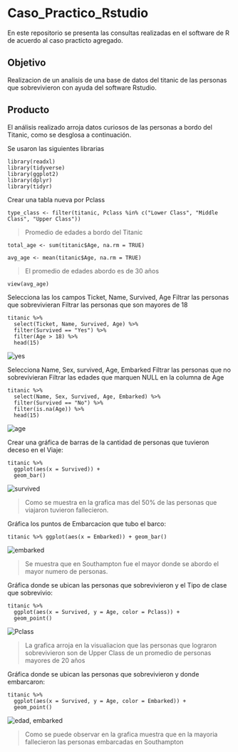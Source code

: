 # Caso_Practico_Rstudio
En este repositorio se presenta las consultas realizadas en el software de R  de acuerdo al caso practicto agregado.


## Objetivo

Realizacion de un analisis de una base de datos del titanic de las  personas que sobrevivieron con ayuda del software Rstudio.

## Producto

El análisis realizado arroja datos curiosos de las personas a bordo del Titanic, como se desglosa a continuación.


Se usaron las siguientes librarias 

```
library(readxl)
library(tidyverse)
library(ggplot2)
library(dplyr)
library(tidyr)
```

Crear una tabla nueva por Pclass 

```
type_class <- filter(titanic, Pclass %in% c("Lower Class", "Middle Class", "Upper Class"))
```

> Promedio de edades a bordo del Titanic

```
total_age <- sum(titanic$Age, na.rm = TRUE)
```

```
avg_age <- mean(titanic$Age, na.rm = TRUE)
```


> El promedio de edades abordo es de 30 años


```
view(avg_age)
```

Selecciona las los campos  Ticket, Name, Survived, Age
Filtrar las personas que sobrevivieran 
Filtrar las personas que son mayores de 18

```
titanic %>%
  select(Ticket, Name, Survived, Age) %>%
  filter(Survived == "Yes") %>%
  filter(Age > 18) %>%
  head(15)
```


  ![yes](https://github.com/user-attachments/assets/0b9888e6-06b7-4332-a660-74b97b3dda47)


Selecciona Name, Sex, survived, Age, Embarked
Filtrar las personas que no sobrevivieran 
Filtrar las edades que marquen NULL en la columna de Age

```
titanic %>%
  select(Name, Sex, Survived, Age, Embarked) %>%
  filter(Survived == "No") %>%
  filter(is.na(Age)) %>%
  head(15)
```


![age](https://github.com/user-attachments/assets/729ed50f-eb5f-44d6-90fc-84ae31ffcf3e)


Crear una gráfica de barras de la cantidad de personas que tuvieron deceso en el Viaje:  

```
titanic %>%
  ggplot(aes(x = Survived)) +
  geom_bar()
  ```


![survived](https://github.com/user-attachments/assets/d623b754-2b93-4b4f-95a2-c282672176d0)


> Como se muestra en la grafica mas del 50% de las personas que viajaron tuvieron fallecieron. 

Gráfica los puntos de Embarcacion que tubo el barco:


`titanic %>%
  ggplot(aes(x = Embarked)) +
  geom_bar()`

![embarked](https://github.com/user-attachments/assets/0ea4174f-1f71-4e74-a40f-dd472cfcedf5)
  

> Se muestra que en Southampton fue el mayor donde se abordo el mayor numero de personas.
  

 Gráfica donde se ubican las personas que sobrevivieron y el Tipo de clase que sobrevivio:


```
titanic %>%
  ggplot(aes(x = Survived, y = Age, color = Pclass)) + 
  geom_point()
  ```



![Pclass](https://github.com/user-attachments/assets/2780a18e-cc26-42ba-b90b-8492cd09f0a9)


> La grafica arroja en la visualiacion que las personas que lograron sobrevivieron son de Upper Class  de un promedio de personas mayores de 20 años




 Gráfica donde se ubican las personas que sobrevivieron y donde embarcaron:


```
titanic %>%
  ggplot(aes(x = Survived, y = Age, color = Embarked)) + 
  geom_point()
  ```


![edad, embarked](https://github.com/user-attachments/assets/f629d114-4694-482f-bb22-ac5ed6772a24)


  > Como se puede observar en la grafica muestra que en la mayoria fallecieron las personas embarcadas en Southampton

